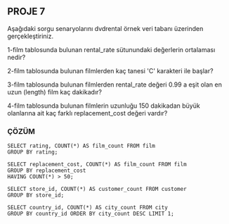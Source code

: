 ## PROJE 7

Aşağıdaki sorgu senaryolarını dvdrental örnek veri tabanı üzerinden gerçekleştiriniz.

1-film tablosunda bulunan rental_rate sütunundaki değerlerin ortalaması nedir?

2-film tablosunda bulunan filmlerden kaç tanesi 'C' karakteri ile başlar?

3-film tablosunda bulunan filmlerden rental_rate değeri 0.99 a eşit olan en uzun (length) film kaç dakikadır?

4-film tablosunda bulunan filmlerin uzunluğu 150 dakikadan büyük olanlarına ait kaç farklı replacement_cost değeri vardır?

### ÇÖZÜM

```
SELECT rating, COUNT(*) AS film_count FROM film
GROUP BY rating;

SELECT replacement_cost, COUNT(*) AS film_count FROM film
GROUP BY replacement_cost 
HAVING COUNT(*) > 50;

SELECT store_id, COUNT(*) AS customer_count FROM customer
GROUP BY store_id;

SELECT country_id, COUNT(*) AS city_count FROM city
GROUP BY country_id ORDER BY city_count DESC LIMIT 1;
```